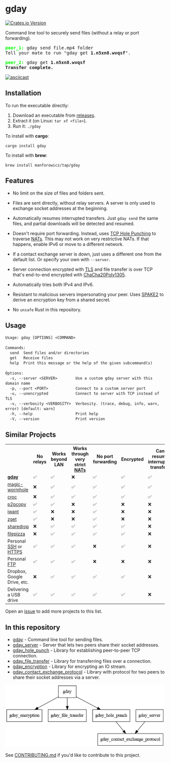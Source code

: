 # gday
[![Crates.io Version](https://img.shields.io/crates/v/gday)](https://crates.io/crates/gday)

Command line tool to securely send files (without a relay or port forwarding).

<pre>
<b style="color:lime;">peer_1:</b> gday send file.mp4 folder
Tell your mate to run "gday get <b>1.n5xn8.wvqsf</b>".
</pre>

<pre>
<b style="color:lime;">peer_2:</b> gday get <b>1.n5xn8.wvqsf</b>
<b>Transfer complete.</b>
</pre>

[![asciicast](https://asciinema.org/a/Z8OJJr8xHRAJh6fuqocNcm9Zu.svg)](https://asciinema.org/a/Z8OJJr8xHRAJh6fuqocNcm9Zu)

## Installation

To run the executable directly:

1. Download an executable from [releases](https://github.com/manforowicz/gday/releases).
2. Extract it (on Linux: `tar xf <file>`).
3. Run it: `./gday`

To install with **cargo**:
```
cargo install gday
```

To install with **brew**:
```
brew install manforowicz/tap/gday
```

## Features

- No limit on the size of files and folders sent.

- Files are sent directly, without relay servers.
A server is only used to exchange socket addresses at the beginning.

- Automatically resumes interrupted transfers. Just `gday send` the same files, and partial downloads will be detected and resumed.

- Doesn't require port forwarding.
Instead, uses [TCP Hole Punching](https://bford.info/pub/net/p2pnat/) to traverse
[NATs](https://en.wikipedia.org/wiki/Network_address_translation).
This may not work on very restrictive NATs. If that happens, enable IPv6 or move to a different network.

- If a contact exchange server is down, just uses a different one from the default list. Or specify your own with `--server`.

- Server connection encrypted with
[TLS](https://en.wikipedia.org/wiki/Transport_Layer_Security)
and file transfer is over TCP that's end-to-end encrypted with
[ChaCha20Poly1305](https://en.wikipedia.org/wiki/ChaCha20-Poly1305).

- Automatically tries both IPv4 and IPv6.

- Resistant to malicious servers impersonating your peer.
Uses [SPAKE2](https://datatracker.ietf.org/doc/rfc9382/) to derive an
encryption key from a shared secret.

- No `unsafe` Rust in this repository.


## Usage
```
Usage: gday [OPTIONS] <COMMAND>

Commands:
  send  Send files and/or directories
  get   Receive files
  help  Print this message or the help of the given subcommand(s)

Options:
  -s, --server <SERVER>        Use a custom gday server with this domain name
  -p, --port <PORT>            Connect to a custom server port
  -u, --unencrypted            Connect to server with TCP instead of TLS
  -v, --verbosity <VERBOSITY>  Verbosity. (trace, debug, info, warn, error) [default: warn]
  -h, --help                   Print help
  -V, --version                Print version
```

## Similar Projects

<table>
    <tr>
        <th></th>
        <th>No relays</th>
        <th>Works beyond LAN</th>
        <th>Works through very strict <a href="https://en.wikipedia.org/wiki/Network_address_translation">NATs</a></th>
        <th>No port forwarding</th>
        <th>Encrypted</th>
        <th>Can resume interrupted transfers</th>
    </tr>
    <tr>
        <td><strong><a href="https://github.com/manforowicz/gday">gday</a></strong></td>
        <td>✅</td>
        <td>✅</td>
        <td>❌</td>
        <td>✅</td>
        <td>✅</td>
        <td>✅</td>
    </tr>
    <tr>
        <td><a href="https://github.com/magic-wormhole/magic-wormhole">magic-wormhole</a></td>
        <td>❌</td>
        <td>✅</td>
        <td>✅</td>
        <td>✅</td>
        <td>✅</td>
        <td>✅</td>
    </tr>
    <tr>
        <td><a href="https://github.com/schollz/croc">croc</a></td>
        <td>❌</td>
        <td>✅</td>
        <td>✅</td>
        <td>✅</td>
        <td>✅</td>
        <td>✅</td>
    </tr>
        <tr>
        <td><a href="https://github.com/psantosl/p2pcopy">p2pcopy</a></td>
        <td>✅</td>
        <td>✅</td>
        <td>❌</td>
        <td>✅</td>
        <td>❌</td>
        <td>❌</td>
    </tr>
    <tr>
        <td><a href="https://github.com/nirvik/iWant">iwant</a></td>
        <td>✅</td>
        <td>❌</td>
        <td>❌</td>
        <td>✅</td>
        <td>❌</td>
        <td>❌</td>
    </tr>
    <tr>
        <td><a href="https://github.com/nils-werner/zget">zget</a></td>
        <td>✅</td>
        <td>❌</td>
        <td>❌</td>
        <td>✅</td>
        <td>❌</td>
        <td>❌</td>
    </tr>
    <tr>
        <td><a href="https://github.com/cowbell/sharedrop">sharedrop</a></td>
        <td>❌</td>
        <td>✅</td>
        <td>✅</td>
        <td>✅</td>
        <td>✅</td>
        <td>❌</td>
    </tr>
    <tr>
        <td><a href="https://github.com/kern/filepizza">filepizza</a></td>
        <td>❌</td>
        <td>✅</td>
        <td>✅</td>
        <td>✅</td>
        <td>✅</td>
        <td>❌</td>
    </tr>
    <tr>
        <td>Personal <a href="https://en.wikipedia.org/wiki/Secure_Shell">SSH</a> or <a href="https://en.wikipedia.org/wiki/HTTPS">HTTPS</a></td>
        <td>✅</td>
        <td>✅</td>
        <td>✅</td>
        <td>❌</td>
        <td>✅</td>
        <td>❌</td>
    </tr>
    <tr>
        <td>Personal <a href="https://en.wikipedia.org/wiki/File_Transfer_Protocol">FTP</a></td>
        <td>✅</td>
        <td>✅</td>
        <td>✅</td>
        <td>❌</td>
        <td>❌</td>
        <td>❌</td>
    </tr>
    <tr>
        <td>Dropbox, Google Drive, etc.</td>
        <td>❌</td>
        <td>✅</td>
        <td>✅</td>
        <td>✅</td>
        <td>✅</td>
        <td>❌</td>
    </tr>
    <tr>
        <td>Delivering a USB drive</td>
        <td>✅</td>
        <td>✅</td>
        <td>✅</td>
        <td>✅</td>
        <td>✅</td>
        <td>❌</td>
    </tr>
</table>

Open an [issue](https://github.com/manforowicz/gday/issues) to add more projects to this list.

## In this repository

- [gday](/gday/) - Command line tool for sending files.
- [gday_server](/gday_server/) - Server that lets two peers share their socket addresses.
- [gday_hole_punch](/gday_hole_punch/) - Library for establishing peer-to-peer TCP connection.
- [gday_file_transfer](/gday_file_transfer/) - Library for transferring files over a connection.
- [gday_encryption](/gday_encryption/) - Library for encrypting an IO stream.
- [gday_contact_exchange_protocol](/gday_contact_exchange_protocol/) - Library with protocol for two peers to share their socket
addresses via a server.

![gday dependency graph](/other/dependency_graph.png)

See [CONTRIBUTING.md](/CONTRIBUTING.md) if you'd like to contribute to this project.
